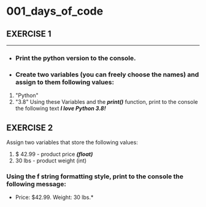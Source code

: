 # 001_days_of_code


## EXERCISE 1
___

- ### Print the python version to the console.
- ### Create two variables (you can freely choose the names) and assign to them following values: 
1. "Python"
2. "3.8"
Using these Variables and the ***print()*** function, print to the console the following text ***I love Python 3.8!***


## EXERCISE 2
Assign two variables that store the following values:
1. $ 42.99 - product price ***(float)***
2. 30 lbs - product weight (int)

### Using the f string formatting style, print to the console the following message:
* Price: $42.99. Weight: 30 lbs.*

